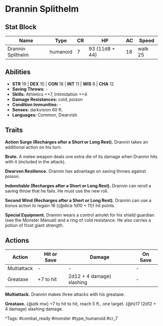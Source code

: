 # Drannin Splithelm

## Stat Block

| Name | Type | CR | HP | AC | Speed |
|------|------|----|----|----|-------|
| Drannin Splithelm | humanoid | 7 | 93 (11d8 + 44) | 18 | walk 25 |

## Abilities

- **STR** 19 | **DEX** 10 | **CON** 18 | **INT** 11 | **WIS** 8 | **CHA** 12
- **Saving Throws:** -  
- **Skills:** Athletics ++7, Intimidation ++4  
- **Damage Resistances:** cold, poison  
- **Condition Immunities:** -  
- **Senses:** darkvision 60 ft.  
- **Languages:** Common, Dwarvish

## Traits

**Action Surge (Recharges after a Short or Long Rest).** Drannin takes an additional action on his turn.

**Brute.** A melee weapon deals one extra die of its damage when Drannin hits with it (included in the attack).

**Dwarven Resilience.** Drannin has advantage on saving throws against poison.

**Indomitable (Recharges after a Short or Long Rest).** Drannin can reroll a saving throw that he fails. He must use the new roll.

**Second Wind (Recharges after a Short or Long Rest).** Drannin can use a bonus action to regain 16 ({@dice 1d10 + 11}) hit points.

**Special Equipment.** Drannin wears a control amulet for his shield guardian (see the Monster Manual) and a ring of cold resistance. He also carries a potion of frost giant strength.


## Actions

| Action | Hit or Save | Damage | On Save |
|--------|--------------|--------|----------|
| Multiattack | - | - | - |
| Greataxe | +7 to hit | 2d12 + 4 damage) slashing | - |

**Multiattack.** Drannin makes three attacks with his greataxe.

**Greataxe.** {@atk mw} +7 to hit to hit, reach 5 ft., one target. {@h}17 (2d12 + 4 damage) slashing damage.


^Tags: #combat_ready #monster #type_humanoid #cr_7